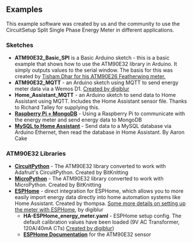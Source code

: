 ## Examples ##
This example software was created by us and the community to use the CircuitSetup Split Single Phase Energy Meter in different applications.

### Sketches ###
- **ATM90E32_Basic_SPI** is a Basic Arduino sketch - this is a basic example that shows how to use the ATM90E32 library in Arduino. It simply outputs values to the serial window. The basis for this was created by [Tisham Dhar for his ATM90E26 Featherwing meter.](https://github.com/whatnick/ATM90E26_Arduino/tree/master/examples)
- **ATM90E32_MQTT** - an Arduino sketch using MQTT to send energy meter data via a Wemos D1. [Created by digiblur](https://github.com/digiblur/digiNRG_SplitPhase)
- **Home_Assistant_MQTT** - an Arduino sketch to send data to Home Assistant using MQTT. Includes the Home Assistant sensor file. Thanks to Richard Talley for supplying this.
- [**Raspberry Pi + MongoDB**](https://github.com/BitKnitting/FitHome/wiki/ElectricityMonitor) - Using a Raspberry Pi to communicate with the energy meter and send energy data to MongoDB
- [**MySQL to Home Assistant**](https://community.home-assistant.io/t/how-to-save-sensor-data-to-mysql-database/163094/6?u=circuitsetup) - Send data to a MySQL database via Arduino Ethernet, then read the database in Home Assistant. By Aaron Cake

### ATM90E32 Libraries ###
- **[CircuitPython](https://github.com/BitKnitting/CircuitSetup_CircuitPython)** - The ATM90E32 library converted to work with Adafruit's CircuitPython. Created by BitKnitting
- **[MicroPython](https://github.com/BitKnitting/CircuitSetup_micropython)** - The ATM90E32 library converted to work with MicroPython. Created by BitKnitting
- **[ESPHome](https://github.com/esphome/esphome/tree/dev)** - direct integration for ESPHome, which allows you to more easily import energy data directly into home automation systems like Home Assistant. Created by thompsa. [Some more details on setting up the meter with ESPHome](https://github.com/digiblur/digiNRG_ESPHome), by digiblur
  - **HA-ESPHome_energy_meter.yaml** - ESPHome setup config.  The default calibration values have been loaded (9V AC Transformer, 120A/40mA CTs) [Created by digiblur](https://github.com/digiblur/digiNRG_ESPHome))
  - **[ESPHome Documentation]([https://esphome.io/components/sensor/atm90e32.html](https://esphome.io/components/sensor/atm90e32.html))** for the ATM90E32 sensor
